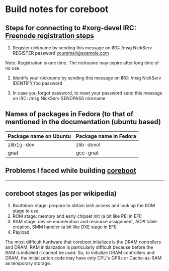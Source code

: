 # Build notes for coreboot

## Steps for connecting to #xorg-devel IRC: [Freenode registration steps](https://freenode.net/kb/answer/registration)

1. Register nickname by sending this message on IRC: /msg NickServ REGISTER password youremail@example.com

Note: Registration is one time. The nickname may expire after long time of no use.

2. Identify your nickname by sending this message on IRC: /msg NickServ IDENTIFY foo password

3. In case you forgot password, to reset your password send this message on IRC: /msg NickServ SENDPASS nickname

## Names of packages in Fedora (to that of mentioned in the documentation (ubuntu based)

Package name on Ubuntu | Package name in Fedora
--- | --- 
zlib1g-dev | zlib-devel
gnat | gcc-gnat

## Problems I faced while building [coreboot](https://www.coreboot.org/) 

--- 

## coreboot stages (as per wikipedia)

1. Bootblock stage: prepare to obtain lash access and look up the ROM stage to use
2. ROM stage: memory and early chipset init (a bit like PEI in EFI)
3. RAM stage: device enumeration and resource assignment, ACPI table creation, SMM handler (a bit like DXE stage in EFI)
4. Payload

The most difficult hardware that coreboot initalizes is the DRAM controllers and DRAM, RAM initialization is particularly difficult because before the RAM is initialied it cannot be used. So, to initialize DRAM controllers and DRAM, the initialization code may have only CPU's GPRs or Cache-as-RAM as temporary storage.
